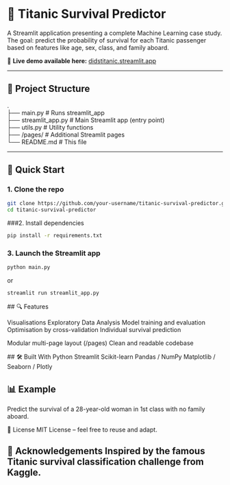 # 🚢 Titanic Survival Predictor

A Streamlit application presenting a complete Machine Learning case study.  
The goal: predict the probability of survival for each Titanic passenger based on features like age, sex, class, and family aboard.

🔗 **Live demo available here:** [didstitanic.streamlit.app](https://didstitanic.streamlit.app/)

---

## 📁 Project Structure
.  
├── main.py          # Runs streamlit_app  
├── streamlit_app.py # Main Streamlit app (entry point)  
├── utils.py         # Utility functions  
├── /pages/          # Additional Streamlit pages  
└── README.md        # This file

---

## 🚀 Quick Start

### 1. Clone the repo
```bash
git clone https://github.com/your-username/titanic-survival-predictor.git
cd titanic-survival-predictor
```

###2. Install dependencies
```bash
pip install -r requirements.txt
```

### 3. Launch the Streamlit app
```bash
python main.py
```
or
```bash
streamlit run streamlit_app.py
```


## 🔍 Features

Visualisations
Exploratory Data Analysis
Model training and evaluation
Optimisation by cross-validation
Individual survival prediction

Modular multi-page layout (/pages)
Clean and readable codebase

## 🛠 Built With
Python 
Streamlit 
Scikit-learn 
Pandas / NumPy 
Matplotlib / Seaborn / Plotly

## 📊 Example
Predict the survival of a 28-year-old woman in 1st class with no family aboard.

📄 License
MIT License – feel free to reuse and adapt.

🙌 Acknowledgements
Inspired by the famous Titanic survival classification challenge from Kaggle.
---
